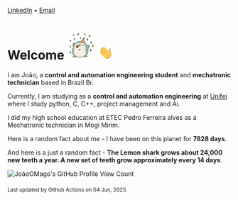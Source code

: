 [LinkedIn](https://www.linkedin.com/in/joão-pedro-gozzoli-b95641301/) &bull;
[Email](joaopedrogozzoli@gmail.com)

# Welcome <img src="happy.gif" height="64px" /> <img src="wave.gif" height="32px" />

I am João, a  **control and automation engineering student** and **mechatronic technician** based in Brazil Br.

Currently, I am studying as a **control and automation engineering** at [Unifei](https://unifei.edu.br) where I study python, C, C++, project management and Ai.

I did my high school education at ETEC Pedro Ferreira alves as a Mechatronic technician in Mogi Mirim.

Here is a random fact about me - I have been on this planet for **7828 days**.

And here is a just a random fact -  **The Lemon shark grows about 24,000 new teeth a year. A new set of teeth grow approximately every 14 days**.

![JoãoOMago's GitHub Profile View Count](https://komarev.com/ghpvc/?username=JoaoOMago)

<sub>Last updated by Github Actions on 04 Jun, 2025.</sub>
